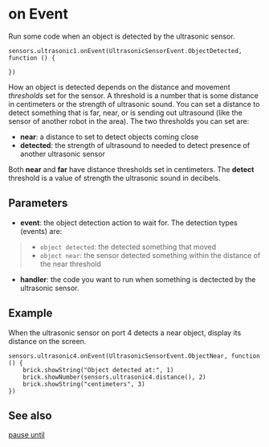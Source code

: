 # on Event

Run some code when an object is detected by the ultrasonic sensor.

```sig
sensors.ultrasonic1.onEvent(UltrasonicSensorEvent.ObjectDetected, function () {
    
})
```

How an object is detected depends on the distance and movement _thresholds_ set for the sensor. A threshold is a number that is some distance in centimeters or the strength of ultrasonic sound. You can set a distance to detect something that is far, near, or is sending out ultrasound (like the sensor of another robot in the area). The two thresholds you can set are:

* **near**: a distance to set to detect objects coming close
* **detected**: the strength of ultrasound to needed to detect presence of another ultrasonic sensor

Both **near** and **far** have distance thresholds set in centimeters. The **detect** threshold is a value of strength the ultrasonic sound in decibels.

## Parameters

* **event**: the object detection action to wait for. The detection types (events) are:
> * ``object detected``: the detected something that moved
> * ``object near``: the sensor detected something within the distance of the near threshold
* **handler**: the code you want to run when something is dectected by the ultrasonic sensor.

## Example

When the ultrasonic sensor on port 4 detects a near object, display its distance on the screen.

```blocks
sensors.ultrasonic4.onEvent(UltrasonicSensorEvent.ObjectNear, function () {
    brick.showString("Object detected at:", 1)
    brick.showNumber(sensors.ultrasonic4.distance(), 2)
    brick.showString("centimeters", 3)
})
```

## See also

[pause until](/reference/sensors/ultrasonic/pause-until)